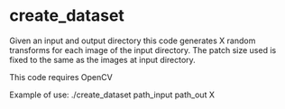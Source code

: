 # create_dataset

Given an input and output directory this code generates X random transforms 
for each image of the input directory.
The patch size used is fixed to the same as the images at input directory.

This code requires OpenCV

Example of use: ./create_dataset path_input path_out X

